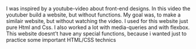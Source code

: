 I was inspired by a youtube-video about front-end designs.
In this video the youtuber build a website, but without functions.
My goal was, to make a similair website, but without watching the video.
I used for this website just pure Html and Css. 
I also worked a lot with media-queries and with flexbox.
This website doesnt't have any special functions, because i wanted just to practice some important HTML/CSS technics

